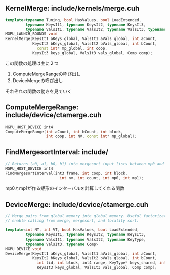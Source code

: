 ## KernelMerge: include/kernels/merge.cuh

```C++
template<typename Tuning, bool HasValues, bool LoadExtended,
         typename KeysIt1, typename KeysIt2, typename KeysIt3,
         typename ValsIt1, typename ValsIt2, typename ValsIt3, typename Comp>
MGPU_LAUNCH_BOUNDS void
KernelMerge(KeysIt1 aKeys_global, ValsIt1 aVals_global, int aCount,
            KeysIt2 bKeys_global, ValsIt2 bVals_global, int bCount,
	          const int* mp_global, int coop,
            KeysIt3 keys_global, ValsIt3 vals_global, Comp comp);
```

この関数の処理は主に２つ  
  1. ComputeMergeRangeの呼び出し  
  2. DeviceMergeの呼び出し  

それぞれの関数の動きを見ていく  

## ComputeMergeRange: include/device/ctamerge.cuh

```C++
MGPU_HOST_DEVICE int4
ComputeMergeRange(int aCount, int bCount, int block,
                  int coop, int NV, const int* mp_global);
```

## FindMergesortInterval: include/

```C++
// Returns (a0, a1, b0, b1) into mergesort input lists between mp0 and mp1.
MGPU_HOST_DEVICE int4
FindMergesortInterval(int3 frame, int coop, int block,
	                    int nv, int count, int mp0, int mp1);
```

mp0とmp1が作る矩形のインターバルを計算してくれる関数  

## DeviceMerge: include/device/ctamerge.cuh

```C++
// Merge pairs from global memory into global memory. Useful factorization to
// enable calling from merge, mergesort, and locality sort.

template<int NT, int VT, bool HasValues, bool LoadExtended,
         typename KeysIt1, typename KeysIt2, typename KeysIt3,
         typename ValsIt1, typename ValsIt2, typename KeyType,
         typename ValsIt3, typename Comp>
MGPU_DEVICE void
DeviceMerge(KeysIt1 aKeys_global, ValsIt1 aVals_global, int aCount,
            KeysIt2 bKeys_global, ValsIt2 bVals_global, int bCount, 
	          int tid, int block, int4 range, KeyType* keys_shared, int* indices_shared,
	          KeysIt3 keys_global, ValsIt3 vals_global, Comp comp);
```
